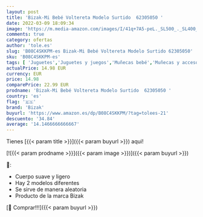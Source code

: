 ```yaml
---
layout: post
title: 'Bizak-Mi Bebé Voltereta Modelo Surtido  62305050 '
date: 2022-03-09 18:09:34
image: 'https://m.media-amazon.com/images/I/41q+7A5-peL._SL500_._SL400_.jpg'
comments: true
category: ofertas
author: 'tole.es'
slug: 'B08C4SKKPM-es Bizak-Mi Bebé Voltereta Modelo Surtido 62305050'
sku: 'B08C4SKKPM-es'
tags: [ 'Juguetes','Juguetes y juegos','Muñecas bebé','Muñecas y accesorios','bebé','bizak', ]
actualPrice: 14.98 EUR
currency: EUR
price: 14.98
comparePrice: 22.99 EUR
prodname: 'Bizak-Mi Bebé Voltereta Modelo Surtido  62305050 '
country: 'es'
flag: '🇪🇸'
brand: 'Bizak'
buyurl: 'https://www.amazon.es/dp/B08C4SKKPM/?tag=tolees-21'
descuento: '34.84'
average: '14.1466666666667'
---
```


Tienes [{{< param title >}}]({{< param buyurl >}}) aqui!

[![{{< param prodname >}}]({{< param image >}})]({{< param buyurl >}})

🔎:

- Cuerpo suave y ligero
- Hay 2 modelos diferentes
- Se sirve de manera aleatoria
- Producto de la marca Bizak

[🛒 Comprar!!!]({{< param buyurl >}})
